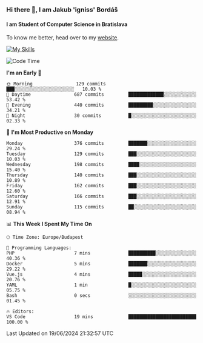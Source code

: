 ### Hi there 👋, I am Jakub 'igniss' Bordáš

#### I am Student of Computer Science in Bratislava
To know me better, head over to my [website](https://bordas.sk).

[![My Skills](https://skillicons.dev/icons?i=js,html,css,figma,svelte,java,kotlin,python,postgresql,typescript,nest,nodejs)](https://bordas.sk)


<!--START_SECTION:waka-->
![Code Time](http://img.shields.io/badge/Code%20Time-1%2C480%20hrs%2030%20mins-blue)

**I'm an Early 🐤** 

```text
🌞 Morning                129 commits         ███░░░░░░░░░░░░░░░░░░░░░░   10.03 % 
🌆 Daytime                687 commits         █████████████░░░░░░░░░░░░   53.42 % 
🌃 Evening                440 commits         █████████░░░░░░░░░░░░░░░░   34.21 % 
🌙 Night                  30 commits          █░░░░░░░░░░░░░░░░░░░░░░░░   02.33 % 
```
📅 **I'm Most Productive on Monday** 

```text
Monday                   376 commits         ███████░░░░░░░░░░░░░░░░░░   29.24 % 
Tuesday                  129 commits         ███░░░░░░░░░░░░░░░░░░░░░░   10.03 % 
Wednesday                198 commits         ████░░░░░░░░░░░░░░░░░░░░░   15.40 % 
Thursday                 140 commits         ███░░░░░░░░░░░░░░░░░░░░░░   10.89 % 
Friday                   162 commits         ███░░░░░░░░░░░░░░░░░░░░░░   12.60 % 
Saturday                 166 commits         ███░░░░░░░░░░░░░░░░░░░░░░   12.91 % 
Sunday                   115 commits         ██░░░░░░░░░░░░░░░░░░░░░░░   08.94 % 
```


📊 **This Week I Spent My Time On** 

```text
🕑︎ Time Zone: Europe/Budapest

💬 Programming Languages: 
PHP                      7 mins              ██████████░░░░░░░░░░░░░░░   40.36 % 
Docker                   5 mins              ███████░░░░░░░░░░░░░░░░░░   29.22 % 
Vue.js                   4 mins              █████░░░░░░░░░░░░░░░░░░░░   20.76 % 
YAML                     1 min               █░░░░░░░░░░░░░░░░░░░░░░░░   05.75 % 
Bash                     0 secs              ░░░░░░░░░░░░░░░░░░░░░░░░░   01.45 % 

🔥 Editors: 
VS Code                  19 mins             █████████████████████████   100.00 % 
```


 Last Updated on 19/06/2024 21:32:57 UTC
<!--END_SECTION:waka-->
